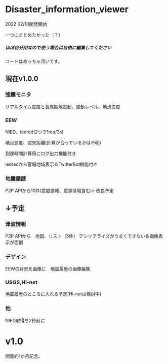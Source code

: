 # Disaster_information_viewer
2022 02/10開発開始

一つにまとめたかった（？）

##### ほぼ自分用なので使う場合は自由に編集してください
コードはめっちゃ汚いです。

## 現在v1.0.0
### 強震モニタ
リアルタイム震度と長周期地震動、振動レベル、地点震度

### EEW
NIED、iedred(2つで1req/3s)

地点震度、震央距離(計算が合っているかは不明)

到達時間計算用にログ出力機能付き

iedredから警報地域表示＆TwitterBot機能付き

### 地震履歴
P2P APIから10件(震度速報、震源情報含む)←改良予定

## ↓予定
### 津波情報
P2P APIから　地図、リスト（5件）
デシリアライズがうまくできない＆画像表示が面倒

### デザイン
EEWの背景を画像に　地震履歴の画像編集

### USGS,Hi-net
地震履歴のところに入れる予定(Hi-netは検討中)

### 他
NIED取得を2秒前に

# v1.0
開発約1か月記念。


